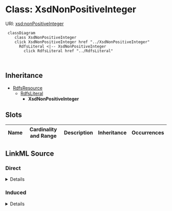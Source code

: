 

# Class: XsdNonPositiveInteger





URI: [xsd:nonPositiveInteger](http://www.w3.org/2001/XMLSchema#nonPositiveInteger)






```mermaid
 classDiagram
    class XsdNonPositiveInteger
    click XsdNonPositiveInteger href "../XsdNonPositiveInteger"
      RdfsLiteral <|-- XsdNonPositiveInteger
        click RdfsLiteral href "../RdfsLiteral"
      
      
```





## Inheritance
* [RdfsResource](../classes/RdfsResource.md)
    * [RdfsLiteral](../classes/RdfsLiteral.md)
        * **XsdNonPositiveInteger**



## Slots

| Name | Cardinality and Range | Description | Inheritance | Occurrences |
| ---  | --- | --- | --- | --- |














## LinkML Source

<!-- TODO: investigate https://stackoverflow.com/questions/37606292/how-to-create-tabbed-code-blocks-in-mkdocs-or-sphinx -->

### Direct

<details>

```yaml
name: xsd_nonPositiveInteger
from_schema: okns:fiokg
exact_mappings:
- http://www.w3.org/2001/XMLSchema#nonPositiveInteger
rank: 1000
is_a: rdfs_Literal
class_uri: xsd:nonPositiveInteger

```
</details>

### Induced

<details>

```yaml
name: xsd_nonPositiveInteger
from_schema: okns:fiokg
exact_mappings:
- http://www.w3.org/2001/XMLSchema#nonPositiveInteger
rank: 1000
is_a: rdfs_Literal
class_uri: xsd:nonPositiveInteger

```
</details>